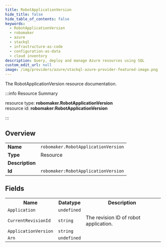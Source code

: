 ```yaml
---
title: RobotApplicationVersion
hide_title: false
hide_table_of_contents: false
keywords:
  - RobotApplicationVersion
  - robomaker
  - azure
  - stackql
  - infrastructure-as-code
  - configuration-as-data
  - cloud inventory
description: Query, deploy and manage Azure resources using SQL
custom_edit_url: null
image: /img/providers/azure/stackql-azure-provider-featured-image.png
---
```

The RobotApplicationVersion resource documentation.

:::info Resource Summary

<div class="row">
<div class="providerDocColumn">
<span>resource type:&nbsp;<b>robomaker.RobotApplicationVersion</b></span><br />
<span>resource id:&nbsp;<b>robomaker:RobotApplicationVersion</b></span><br />
</div>
</div>

:::

## Overview
<table><tbody>
<tr><td><b>Name</b></td><td><code>robomaker.RobotApplicationVersion</code></td></tr>
<tr><td><b>Type</b></td><td>Resource</td></tr>
<tr><td><b>Description</b></td><td></td></tr>
<tr><td><b>Id</b></td><td><code>robomaker:RobotApplicationVersion</code></td></tr>
</tbody></table>

## Fields
<table><tbody>
<tr><th>Name</th><th>Datatype</th><th>Description</th></tr>
<tr><td><code>Application</code></td><td><code>undefined</code></td><td></td></tr><tr><td><code>CurrentRevisionId</code></td><td><code>string</code></td><td>The revision ID of robot application.</td></tr><tr><td><code>ApplicationVersion</code></td><td><code>string</code></td><td></td></tr><tr><td><code>Arn</code></td><td><code>undefined</code></td><td></td></tr>
</tbody></table>